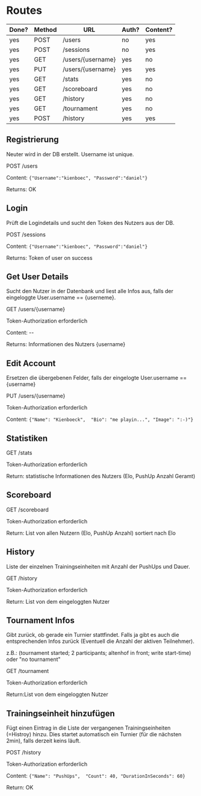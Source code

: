 # Routes

|Done?|Method|URL|Auth?|Content?|
|---|---|---|---|---|
|yes|POST|/users|no|yes|
|yes|POST|/sessions|no|yes|
|yes|GET|/users/{username}|yes|no|
|yes|PUT|/users/{username}|yes|yes|
|yes|GET|/stats|yes|no|
|yes|GET|/scoreboard|yes|no|
|yes|GET|/history|yes|no|
|yes|GET|/tournament|yes|no|
|yes|POST|/history|yes|yes|

## Registrierung

Neuter wird in der DB erstellt. Username ist unique.

POST /users

Content: `{"Username":"kienboec", "Password":"daniel"}`

Returns: OK

## Login

Prüft die Logindetails und sucht den Token des Nutzers aus der DB.

POST /sessions

Content: `{"Username":"kienboec", "Password":"daniel"}`

Returns: Token of user on success

## Get User Details

Sucht den Nutzer in der Datenbank und liest alle Infos aus, falls der eingeloggte User.username == {userneme}.

GET /users/{username}

Token-Authorization erforderlich

Content: --

Returns: Informationen des Nutzers {username}

## Edit Account

Ersetzen die übergebenen Felder, falls der eingelogte User.username == {username}

PUT /users/{username}

Token-Authorization erforderlich

Content: `{"Name": "Kienboeck",  "Bio": "me playin...", "Image": ":-)"}`

## Statistiken

GET /stats

Token-Authorization erforderlich

Return: statistische Informationen des Nutzers (Elo, PushUp Anzahl Geramt)

## Scoreboard

GET /scoreboard

Token-Authorization erforderlich

Return: List<Statistiken> von allen Nutzern (Elo, PushUp Anzahl) sortiert nach Elo

## History

Liste der einzelnen Trainingseinheiten mit Anzahl der PushUps und Dauer.

GET /history

Token-Authorization erforderlich

Return: List<Trainings> von dem eingeloggten Nutzer

## Tournament Infos

Gibt zurück, ob gerade ein Turnier stattfindet. Falls ja gibt es auch die entsprechenden Infos zurück (Eventuell die
Anzahl der aktiven Teilnehmer).

z.B.:
(tournament started; 2 participants; altenhof in front; write start-time)
oder "no tournament"

GET /tournament

Token-Authorization erforderlich

Return:List<tournament> von dem eingeloggten Nutzer

## Trainingseinheit hinzufügen

Fügt einen Eintrag in die Liste der vergangenen Trainingseinheiten (=Histroy) hinzu. Dies startet automatisch ein
Turnier (für die nächsten 2min), falls derzeit keins läuft.

POST /history

Token-Authorization erforderlich

Content: `{"Name": "PushUps",  "Count": 40, "DurationInSeconds": 60}`

Return: OK

##  